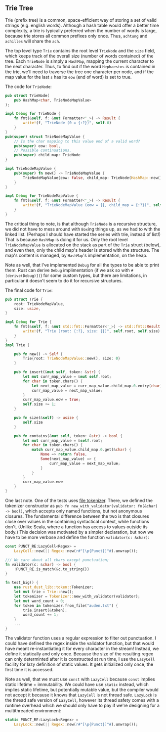 ## Trie Tree

Trie (prefix tree) is a common, space-efficient way of storing a set of valid strings (e.g. english words). 
Although a hash table would offer a better time complexity, a trie is typically preferred when the number
of words is large, because trie stores all common prefixes only once. Thus, `achtung` and `achilles` will
share the `ach`.

The top level type `Trie` contains the root level `TrieNode` and the `size` field, which keeps track of
the overall size (number of words contained) of the tree. Each `TrieNode` is simply a `HashMap`,
mapping the current character to the next character. Thus, to find out if the word `Hephaestos` is contained
in the trie, we'll need to traverse the tree one character per node, and if the map value for the last `s`
has its `eow` (end of word) is set to true.

The code for `TrieNode`:
```rust
pub struct TrieNode(
    pub HashMap<char, TrieNodeMapValue>
);

impl Debug for TrieNode {
    fn fmt(&self, f: &mut Formatter<'_>) -> Result {
        write!(f, "TrieNode (0 = {:?})", self.0)
    }
}
pub(super) struct TrieNodeMapValue {
    // Is the char mapping to this value end of a valid word?
    pub(super) eow: bool,
    // Possible continuations.
    pub(super) child_map: TrieNode
}

impl TrieNodeMapValue {
    pub(super) fn new() -> TrieNodeMapValue {
        TrieNodeMapValue{eow: false, child_map: TrieNode(HashMap::new())}
    }
}

impl Debug for TrieNodeMapValue {
    fn fmt(&self, f: &mut Formatter<'_>) -> Result {
        write!(f, "TrieNodeMapValue (eow = {}, child_map = {:?})", self.eow, self.child_map)
    }
}
```
The critical thing to note, is that although `TrieNode` is a recursive structure, we did not have to 
mess around with `Box`ing things up, as we had to with the linked list. (Perhaps I should have started
the series with trie, instead of list!) That is because `HashMap` is doing it for us. Only the root level
`TrieNodeMapValue` is allocated on the stack as part of the `Trie` struct (below), and even then, only 
the child map's
header is stored with the structure. The map's content is managed, by `HashMap`'s implementation, on the
heap.

Note as well, that I've implemented `Debug` for all the types to be able to print them. Rust
can derive `Debug` implimentation (if we ask so with `#[derive(Debug)])`) for some custom types,
but there are limitations, in particular it doesn't seem to do it for recursive structures.

The final code for `Trie`:
```rust
pub struct Trie {
    root: TrieNodeMapValue,
    size: usize,
}

impl Debug for Trie {
    fn fmt(&self, f: &mut std::fmt::Formatter<'_>) -> std::fmt::Result {
        write!(f, "Trie (root: {:?}, size: {})", self.root, self.size)
    }
}
impl Trie {

    pub fn new() -> Self {
        Trie{root: TrieNodeMapValue::new(), size: 0}
    }

    pub fn insert(&mut self, token: &str) {
        let mut curr_map_value = &mut self.root;
        for char in token.chars() {
            let next_map_value = curr_map_value.child_map.0.entry(char).or_insert(TrieNodeMapValue::new());
            curr_map_value = next_map_value;
        }
        curr_map_value.eow = true;
        self.size += 1;
    }

    pub fn size(&self) -> usize {
        self.size
    }

    pub fn contains(&mut self, token: &str) -> bool {
        let mut curr_map_value = &self.root;
        for char in token.chars() {
            match curr_map_value.child_map.0.get(&char) {
                None => return false,
                Some(next_map_value) => {
                    curr_map_value = next_map_value;
                }
            }
        }
        curr_map_value.eow
    }
}
```

One last note. One of the tests uses [file tokenizer](../lib/src/token.rs). There, we defined the tokenizer
constructor as `pub fn new_with_validator(validator: fn(&char) -> bool)`, which accepts only named functions,
but not anonymous closures. The fundamental difference between the two is that closures close over values
in the containing syntactical context, while functions don't. (Unlike Scala, where a function has access
to values outside its body.) This decision was motivated by a simpler declaration, but now we have to be
more verbose and define the function `validator(c: &char)`:

```rust
const PUNCT_RE:LazyCell<Regex> =
    LazyCell::new(|| Regex::new(r#"[\p{Punct}]"#).unwrap());

/// We care about all chars except punctuation;
fn validator(c: &char) -> bool {
    !PUNCT_RE.is_match(&c.to_string())
}

fn test_big() {
    use rust_dust_lib::token::Tokenizer;
    let mut trie = Trie::new();
    let tokenizer = Tokenizer::new_with_validator(validator);
    let mut word_count = 0;
    for token in tokenizer.from_file("auden.txt") {
        trie.insert(&token);
        word_count += 1;
    }
    ...
}
```

The validator function uses a regular expression to filter out punctuation. I could have defined the
regex inside the validator function, but that would have meant re-instantiating it for every character
in the stream! Instead, we define it statically and only once. Because the size of the resulting regex
can only determinted after it is constructed at run time, I use the `LazyCell` facility for lazy definition
of static values. It gets initialized only once, the first time it is accessed.

Note as well, that we must use `const` with `LazyCell` because `const` implies static lifetime + immutability.
We could have use `static` instead, which implies static lifetime, but potentially mutable value, but the
compiler would not accept it because it knows that `LazyCell` is not thread safe. `LazyLock` is the thread
safe version of `LazyCell`, however its thread safety comes with a runtime overhead which we should only
have to pay if we're designing for a multithreaded environment:
```rust
static PUNCT_RE:LazyLock<Regex> =
    LazyLock::new(|| Regex::new(r#"[\p{Punct}]"#).unwrap());

```
